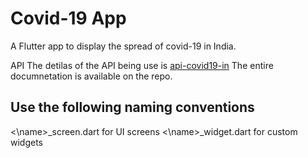 # Covid-19 App


A Flutter app to display the spread of covid-19 in India.

API 
The detilas of the API being use is [api-covid19-in](https://github.com/amodm/api-covid19-in)
The entire documnetation is available on the repo.

## Use the following naming conventions
<\name>_screen.dart for UI screens 
<\name>_widget.dart for custom widgets 





